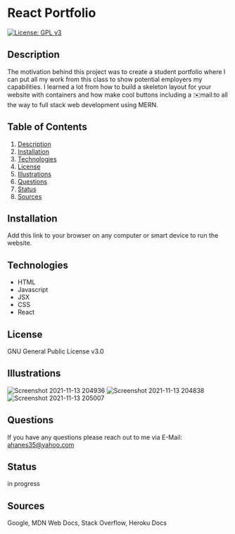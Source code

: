 # React Portfolio
[![License: GPL v3](https://img.shields.io/badge/License-GPLv3-blue.svg)](https://www.gnu.org/licenses/gpl-3.0)

## Description <a name="description"></a>
The motivation behind this project was to create a student portfolio where I can put all my work from this class to show potential employers my capabilities. I learned a lot from  how to build a skeleton layout for your website with containers and how make cool buttons including a ✉️mail:to all the way to full stack web development using MERN. 

## Table of Contents
1. [Description](#description)
2. [Installation](#installation)
3. [Technologies](#technologies)
4. [License](#license)
5. [Illustrations](#illustrations)
6. [Questions](#questions)
7. [Status](#status)
8. [Sources](#sources)

## Installation <a name="installation"></a>
Add this link to your browser on any computer or smart device to run the website.

## Technologies <a name="technologies"></a>
   - HTML
   - Javascript
   - JSX
   - CSS
   - React

## License <a name="license"></a>
GNU General Public License v3.0

## Illustrations <a name="illustrations"></a>
![Screenshot 2021-11-13 204936](https://user-images.githubusercontent.com/85036414/141666791-9569b5db-48c5-4792-9fbf-97d112ddce56.png)
![Screenshot 2021-11-13 204838](https://user-images.githubusercontent.com/85036414/141666794-5ec82589-7ba4-4e4a-87e1-01a70a1cb154.png)
![Screenshot 2021-11-13 205007](https://user-images.githubusercontent.com/85036414/141666797-55cb9b00-4921-43c6-b25b-da3772a52f61.png)

## Questions <a name="questions"></a>
If you have any questions please reach out to me via E-Mail: ahanes35@yahoo.com

## Status <a name="status"></a>
in progress

## Sources <a name="sources"></a>
Google, MDN Web Docs, Stack Overflow, Heroku Docs
